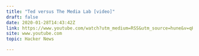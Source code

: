 ```yaml
---
title: "Ted versus The Media Lab [video]"
draft: false
date: 2020-01-28T14:43:42Z
link: https://www.youtube.com/watch?utm_medium=RSS&utm_source=hune&v=qH4Kr3Gsadc
site: www.youtube.com
topic: Hacker News  

---
```


